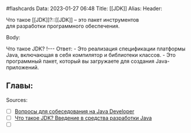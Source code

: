 #flashcards
Data: 2023-01-27 06:48
Title: [[JDK]]
Alias:
Header:

Что такое [[JDK]]?::[[JDK]] – это пакет инструментов для разработки программного обеспечения.



Body:


Что такое JDK?
!---
Ответ:
	- Это реализация спецификации платформы Java, включающая в себя компилятор и библиотеки классов.
	- Это программный пакет, который вы загружаете для создания Java-приложений.




Главы:
-


Sources:
- [ ] [Вопросы для собеседования на Java Developer](https://github.com/enhorse/java-interview/blob/master/README.md#%D0%9E%D0%9E%D0%9F)
- [ ] [Что такое JDK? Введение в средства разработки Java](https://topjava.ru/blog/what-is-the-jre)
- [ ] []()
